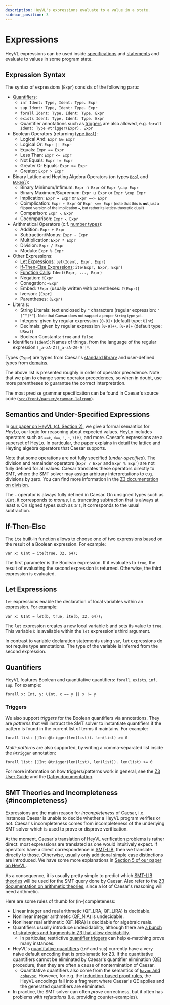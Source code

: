 ```yaml
---
description: HeyVL's expressions evaluate to a value in a state.
sidebar_position: 3
---
```


# Expressions

HeyVL expressions can be used inside [specifications](./procs.md) and [statements](./statements.md) and evaluate to values in some program state.

## Expression Syntax

The syntax of expressions (`Expr`) consists of the following parts:

* [Quantifiers](#quantifiers):
  * `inf Ident: Type, Ident: Type. Expr`
  * `sup Ident: Type, Ident: Type. Expr`
  * `forall Ident: Type, Ident: Type. Expr`
  * `exists Ident: Type, Ident: Type. Expr`
  * Quantifier annotations such as [triggers](#triggers) are also allowed, e.g. `forall Ident: Type @trigger(Expr). Expr`
* Boolean Operators (returning [type `Bool`](../stdlib/booleans.md)):
  * Logical And: `Expr && Expr`
  * Logical Or: `Expr || Expr`
  * Equals: `Expr == Expr`
  * Less Than: `Expr <= Expr`
  * Not Equals: `Expr != Expr`
  * Greater Or Equals: `Expr >= Expr`
  * Greater: `Expr > Expr`
* Binary Lattice and Heyting Algebra Operators (on types [`Bool`](../stdlib/) and [`EUReal`](../stdlib/numbers.md#eureal)):
  * Binary Minimum/Infimum: `Expr ⊓ Expr` or `Expr \cap Expr`
  * Binary Maximum/Supremum: `Expr ⊔ Expr` or `Expr \cup Expr`
  * Implication: `Expr → Expr` or `Expr ==> Expr`
  * Coimplication: `Expr ← Expr` or `Expr <== Expr` <small>(note that this is **not** just a flipped version of the implication `→`, but rather its lattice-theoretic dual!)</small>
  * Comparison: `Expr ↘ Expr`
  * Cocomparison: `Expr ↖ Expr`
* Arithmetical Operators (c.f. [number types](../stdlib/numbers.md)):
  * Addition: `Expr + Expr`
  * Subtraction/Monus: `Expr - Expr`
  * Multiplication: `Expr * Expr`
  * Division: `Expr / Expr`
  * Modulo: `Expr % Expr`
* Other Expressions:
  * [Let Expressions](#let-expressions): `let(Ident, Expr, Expr)`
  * [If-Then-Else Expressions](#if-then-else): `ite(Expr, Expr, Expr)`
  * [Function Calls](domains.md): `Ident(Expr, ..., Expr)`
  * Negation: `!Expr`
  * Conegation: `~Expr`
  * Embed: `?Expr` (usually written with parentheses: `?(Expr)`)
  * Iverson: `[Expr]`
  * Parentheses: `(Expr)`
* Literals:
  * String Literals: text enclosed by `"` characters (regular expression: `"[^"]*"`). <small>Note that Caesar does not support a proper `String` type yet.</small>
  * Integers: given by regular expression `[0-9]+` (default type: `UInt`)
  * Decimals: given by regular expression `[0-9]+\.[0-9]+` (default type: `UReal`)
  * Boolean Constants: `true` and `false`
* Identifiers (`Ident`): Names of things, from the language of the regular expression `[_a-zA-Z][_a-zA-Z0-9']*`.

Types (`Type`) are types from Caesar's [standard library](../stdlib/) and user-defined types from [domains](domains.md).

The above list is presented roughly in order of operator precedence.
Note that we plan to change some operator precedences, so when in doubt, use more parentheses to guarantee the correct interpretation.

The most precise grammar specification can be found in Caesar's source code ([`src/front/parser/grammar.lalrpop`](https://github.com/moves-rwth/caesar/blob/main/src/front/parser/grammar.lalrpop)).

## Semantics and Under-Specified Expressions

In [our paper on HeyVL (cf. Section 2)](https://arxiv.org/pdf/2309.07781.pdf#page=5), we give a formal semantics for *HeyLo*, our logic for reasoning about expected values.
HeyLo includes operators such as `==>`, `<==`, `!`, `~`, `?(e)`, and more.
Caesar's expressions are a superset of HeyLo.
In particular, the paper explains in detail the lattice and Heyting algebra operators that Caesar supports.

Note that some operations are not fully specified (*under-specified*).
The division and remainder operators (`Expr / Expr` and `Expr % Expr`) are not fully defined for all values.
Caesar translates these operators directly to SMT, where the SMT solver may assign arbitrary interpretations to e.g. divisions by zero.
You can find more information in the [Z3 documentation on division](https://microsoft.github.io/z3guide/docs/theories/Arithmetic/#division).

The `-` operator is always fully defined in Caesar.
On unsigned types such as `UInt`, it corresponds to *monus*, i.e. truncating subtraction that is always at least `0`.
On signed types such as `Int`, it corresponds to the usual subtraction.


## If-Then-Else

The `ite` built-in function allows to choose one of two expressions based on the result of a Boolean expression.
For example:
```heyvl
var x: UInt = ite(true, 32, 64);
```
The first parameter is the Boolean expression.
If it evaluates to `true`, the result of evaluating the second expression is returned.
Otherwise, the third expression is evaluated.

## Let Expressions

`let` expressions enable the declaration of local variables within an expression.
For example:
```heyvl
var x: UInt = let(b, true, ite(b, 32, 64));
```
The `let` expression creates a new local variable `b` and sets its value to `true`.
This variable `b` is available within the `let` expression's third argument.

In contrast to variable declaration statements using `var`, `let` expressions do not require type annotations.
The type of the variable is inferred from the second expression.

## Quantifiers

HeyVL features Boolean and quantitative quantifiers: `forall`, `exists`, `inf`, `sup`.
For example:
```heyvl
forall x: Int, y: UInt. x == y || x != y
```

### Triggers

We also support *triggers* for the Boolean quantifiers via annotations.
They are *patterns* that will instruct the SMT solver to instantiate quantifiers if the pattern is found in the current list of terms it maintains.
For example:
```heyvl
forall list: []Int @trigger(len(list)). len(list) >= 0
```

*Multi-patterns* are also supported, by writing a comma-separated list inside the `@trigger` annotation:
```heyvl
forall list: []Int @trigger(len(list), len(list)). len(list) >= 0
```

For more information on how triggers/patterns work in general, see the [Z3 User Guide](https://microsoft.github.io/z3guide/docs/logic/Quantifiers/#patterns) and the [Dafny documentation](https://dafny.org/latest/DafnyRef/DafnyRef#sec-trigger).

## SMT Theories and Incompleteness {#incompleteness}

Expressions are the main reason for *incompleteness* of Caesar, i.e. instances Caesar is unable to decide whether a HeyVL program verifies or not.
Caesar's incompleteness comes from incompleteness of the underlying SMT solver which is used to prove or disprove verification.

At the moment, Caesar's translation of HeyVL verification problems is rather direct: most expressions are translated as one would intuitively expect.
If operators have a direct correspondence in [SMT-LIB](https://smt-lib.org/), then we translate directly to those.
Otherwise, usually only additional simple case distinctions are introduced.
We have some more explanations in [Section 5 of our paper on HeyVL](https://arxiv.org/pdf/2309.07781#page=23).

As a consequence, it is usually pretty simple to predict which [SMT-LIB theories](https://smt-lib.org/theories.shtml) will be used for the SMT query done by Caesar.
Also refer to the [Z3 documentation on arithmetic theories](https://microsoft.github.io/z3guide/docs/theories/Arithmetic/), since a lot of Caesar's reasoning will need arithmetic.

Here are some rules of thumb for (in-)completeness:
 * Linear integer and real arithmetic (QF_LRA, QF_LIRA) is decidable.
 * Nonlinear integer arithmetic (QF_NIA) is undecidable.
 * Nonlinear real arithmetic (QF_NRA) is decidable for algebraic reals.
 * Quantifiers usually introduce undecidability, although there are [a bunch of strategies and fragments in Z3 that allow decidability](https://microsoft.github.io/z3guide/docs/logic/Quantifiers#model-based-quantifier-instantiation).
   * In particular, restrictive [quantifier triggers](#triggers) can help e-matching prove many instances.
 * HeyVL's [quantitative quantifiers](#quantifiers) (`inf` and `sup`) currently have a very naive default encoding that is problematic for Z3.  If the quantitative quantifiers cannot be eliminated by Caesar's quantifier elimination (QE) procedure, then they are often a cause of nontermination of Caesar.
   * Quantitative quantifiers also come from the semantics of [`havoc` and `cohavoc`](./statements.md#havoc). However, for e.g. the [induction-based proof rules](../proof-rules/induction.md), the HeyVL encodings fall into a fragment where Caesar's QE applies and the generated quantifiers are eliminated.
 * In practice, the SMT solver can often *prove* correctness, but it often has problems with *refutations* (i.e. providing counter-examples).
